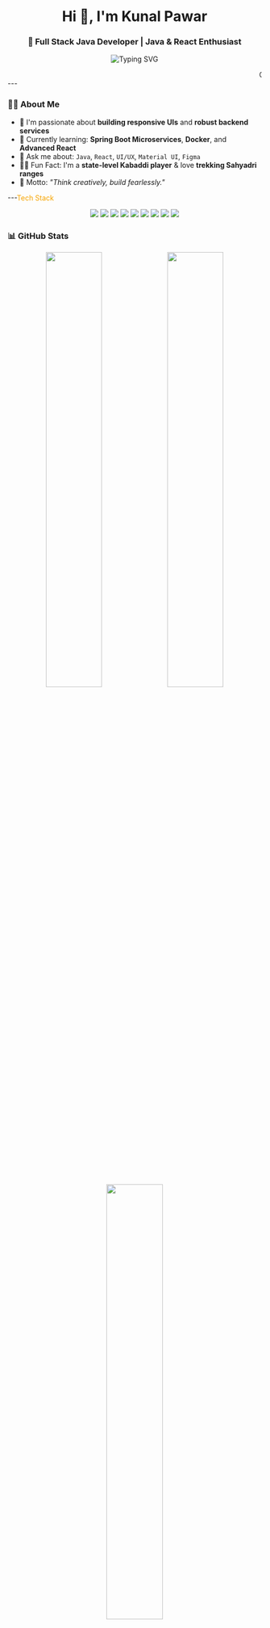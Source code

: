 <h1 align="center">Hi 👋, I'm Kunal Pawar</h1>
<h3 align="center">🚀 Full Stack Java Developer | Java & React Enthusiast</h3>

<p align="center">
  <img src="https://readme-typing-svg.demolab.com?font=Fira+Code&duration=3000&pause=1000&color=F6A400&center=true&vCenter=true&width=450&lines=Code+with+purpose.+Design+with+passion." alt="Typing SVG" />
</p>
<marquee behavior="scroll" direction="left">
Code with purpose. Design with passion.
</marquee>
---

### 👨‍💻 About Me

- 🎯 I'm passionate about **building responsive UIs** and **robust backend services**
- 🌱 Currently learning: **Spring Boot Microservices**, **Docker**, and **Advanced React**
- 💬 Ask me about: `Java`, `React`, `UI/UX`, `Material UI`, `Figma`
- 🧗‍♂️ Fun Fact: I'm a **state-level Kabaddi player** & love **trekking Sahyadri ranges**
- 🧠 Motto: *"Think creatively, build fearlessly."*

---<span style="color:#f6a400">Tech Stack</span>
<p align="center"> <img src="https://img.shields.io/badge/HTML5-E34F26?style=for-the-badge&logo=html5&logoColor=white" /> <img src="https://img.shields.io/badge/CSS3-1572B6?style=for-the-badge&logo=css3&logoColor=white" /> <img src="https://img.shields.io/badge/JavaScript-F7DF1E?style=for-the-badge&logo=javascript&logoColor=black" /> <img src="https://img.shields.io/badge/React-20232A?style=for-the-badge&logo=react&logoColor=61DAFB" /> <img src="https://img.shields.io/badge/Java-007396?style=for-the-badge&logo=java&logoColor=white" /> <img src="https://img.shields.io/badge/SpringBoot-6DB33F?style=for-the-badge&logo=spring-boot&logoColor=white" /> <img src="https://img.shields.io/badge/SQL-003B57?style=for-the-badge&logo=postgresql&logoColor=white" /> <img src="https://img.shields.io/badge/MySQL-005C84?style=for-the-badge&logo=mysql&logoColor=white" /> <img src="https://img.shields.io/badge/Postman-FF6C37?style=for-the-badge&logo=postman&logoColor=white" /> </p>


### 📊 GitHub Stats

<p align="center">
  <img src="https://github-readme-stats.vercel.app/api?username=kunalpawar55&show_icons=true&theme=tokyonight" width="47%" />
  <img src="https://github-readme-streak-stats.herokuapp.com/?user=kunalpawar55&theme=tokyonight" width="47%" />
</p>
<p align="center">
  <img src="https://github-readme-stats.vercel.app/api/top-langs/?username=kunalpawar55&layout=compact&theme=tokyonight" width="47%" />
</p>

---

### 📂 Featured Projects

- ✨ [Personal Portfolio](https://kunalpawarportfolio.netlify.app/)
- 💼 [Admin Dashboard UI](#)
- 🌐 [Cafe Ordering System](https://city-cafe-dhule.netlify.app/)

---

### 🌐 Connect With Me

[![LinkedIn](https://img.shields.io/badge/Kunal%20Pawar-blue?style=flat&logo=linkedin)](https://www.linkedin.com/in/kunal-pawar-4b6942289?utm_source=share&utm_campaign=share_via&utm_content=profile&utm_medium=android_app)  
[![Portfolio](https://img.shields.io/badge/My%20Portfolio-black?style=flat&logo=firefox)](https://your-portfolio-link.com)  
[![Gmail](https://img.shields.io/badge/Gmail-red?style=flat&logo=gmail)](mailto:your@email.com)

---

